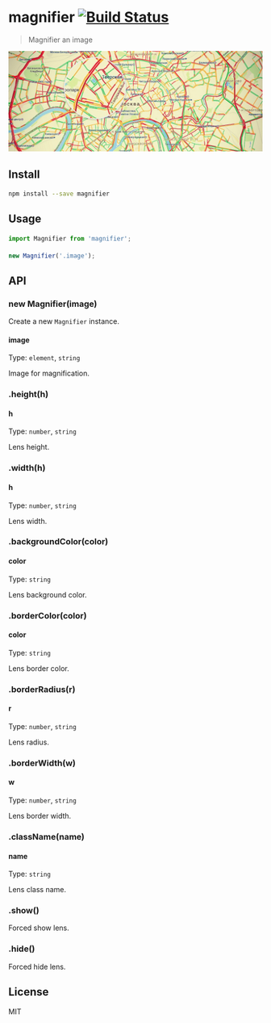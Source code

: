 # magnifier [![Build Status][travis-image]][travis-url]

> Magnifier an image

![](screenshot.png)

## Install

```sh
npm install --save magnifier
```

## Usage

```js
import Magnifier from 'magnifier';

new Magnifier('.image');
```

## API

### new Magnifier(image)

Create a new `Magnifier` instance.

#### image

Type: `element`, `string`

Image for magnification.

### .height(h)

#### h

Type: `number`, `string`

Lens height.

### .width(h)

#### h

Type: `number`, `string`

Lens width.

### .backgroundColor(color)

#### color

Type: `string`

Lens background color.

### .borderColor(color)

#### color

Type: `string`

Lens border color.

### .borderRadius(r)

#### r

Type: `number`, `string`

Lens radius.

### .borderWidth(w)

#### w

Type: `number`, `string`

Lens border width.

### .className(name)

#### name

Type: `string`

Lens class name.

### .show()

Forced show lens.

### .hide()

Forced hide lens.

## License

MIT

[travis-url]: https://travis-ci.org/andrepolischuk/magnifier
[travis-image]: https://travis-ci.org/andrepolischuk/magnifier.svg?branch=master
